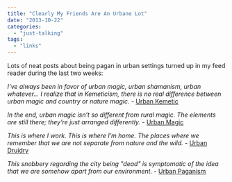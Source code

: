 ```yaml
---
title: "Clearly My Friends Are An Urbane Lot"
date: "2013-10-22"
categories: 
  - "just-talking"
tags: 
  - "links"
---
```


Lots of neat posts about being pagan in urban settings turned up in my feed reader during the last two weeks:

_I’ve always been in favor of urban magic, urban shamanism, urban whatever... I realize that in Kemeticism, there is no real difference between urban magic and country or nature magic._ - [Urban Kemetic](http://shezep.wordpress.com/2013/10/18/urban-kemetic/)

_In the end, urban magic isn’t so different from rural magic. The elements are still there; they’re just arranged differently._ - [Urban Magic](http://greenwoman.wordpress.com/2013/10/18/u-is-for-urban-magic-pagan-blog-project-2013/)

_This is where I work. This is where I’m home. The places where we remember that we are not separate from nature and the wild._ - [Urban Druidry](http://leithincluan.wordpress.com/2013/10/16/u-is-for-urban-druidry/)

_This snobbery regarding the city being "dead" is symptomatic of the idea that we are somehow apart from our environment._ - [Urban Paganism](http://nornoriel.dreamwidth.org/252483.html)
